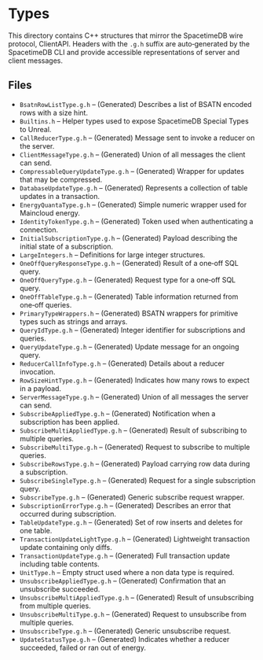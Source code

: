 ﻿# Types

This directory contains C++ structures that mirror the SpacetimeDB wire protocol, ClientAPI. Headers with the `.g.h` suffix are auto‑generated by the SpacetimeDB CLI and provide accessible representations of server and client messages.


## Files

- `BsatnRowListType.g.h` – (Generated) Describes a list of BSATN encoded rows with a size hint.
- `Builtins.h` – Helper types used to expose SpacetimeDB Special Types to Unreal.
- `CallReducerType.g.h` – (Generated) Message sent to invoke a reducer on the server.
- `ClientMessageType.g.h` – (Generated) Union of all messages the client can send.
- `CompressableQueryUpdateType.g.h` – (Generated) Wrapper for updates that may be compressed.
- `DatabaseUpdateType.g.h` – (Generated) Represents a collection of table updates in a transaction.
- `EnergyQuantaType.g.h` – (Generated) Simple numeric wrapper used for Maincloud energy.
- `IdentityTokenType.g.h` – (Generated) Token used when authenticating a connection.
- `InitialSubscriptionType.g.h` – (Generated) Payload describing the initial state of a subscription.
- `LargeIntegers.h` – Definitions for large integer structures.
- `OneOffQueryResponseType.g.h` – (Generated) Result of a one‑off SQL query.
- `OneOffQueryType.g.h` – (Generated) Request type for a one‑off SQL query.
- `OneOffTableType.g.h` – (Generated) Table information returned from one‑off queries.
- `PrimaryTypeWrappers.h` – (Generated) BSATN wrappers for primitive types such as strings and arrays.
- `QueryIdType.g.h` – (Generated) Integer identifier for subscriptions and queries.
- `QueryUpdateType.g.h` – (Generated) Update message for an ongoing query.
- `ReducerCallInfoType.g.h` – (Generated) Details about a reducer invocation.
- `RowSizeHintType.g.h` – (Generated) Indicates how many rows to expect in a payload.
- `ServerMessageType.g.h` – (Generated) Union of all messages the server can send.
- `SubscribeAppliedType.g.h` – (Generated) Notification when a subscription has been applied.
- `SubscribeMultiAppliedType.g.h` – (Generated) Result of subscribing to multiple queries.
- `SubscribeMultiType.g.h` – (Generated) Request to subscribe to multiple queries.
- `SubscribeRowsType.g.h` – (Generated) Payload carrying row data during a subscription.
- `SubscribeSingleType.g.h` – (Generated) Request for a single subscription query.
- `SubscribeType.g.h` – (Generated) Generic subscribe request wrapper.
- `SubscriptionErrorType.g.h` – (Generated) Describes an error that occurred during subscription.
- `TableUpdateType.g.h` – (Generated) Set of row inserts and deletes for one table.
- `TransactionUpdateLightType.g.h` – (Generated) Lightweight transaction update containing only diffs.
- `TransactionUpdateType.g.h` – (Generated) Full transaction update including table contents.
- `UnitType.h` – Empty struct used where a non data type is required.
- `UnsubscribeAppliedType.g.h` – (Generated) Confirmation that an unsubscribe succeeded.
- `UnsubscribeMultiAppliedType.g.h` – (Generated) Result of unsubscribing from multiple queries.
- `UnsubscribeMultiType.g.h` – (Generated) Request to unsubscribe from multiple queries.
- `UnsubscribeType.g.h` – (Generated) Generic unsubscribe request.
- `UpdateStatusType.g.h` – (Generated) Indicates whether a reducer succeeded, failed or ran out of energy.
